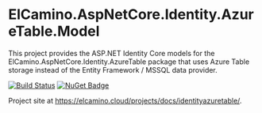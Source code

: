 ElCamino.AspNetCore.Identity.AzureTable.Model
==================

This project provides the ASP.NET Identity Core models for the ElCamino.AspNetCore.Identity.AzureTable package that uses Azure Table storage instead of the Entity Framework / MSSQL data provider.

[![Build Status](https://dev.azure.com/elcamino/Azure%20OpenSource/_apis/build/status%2Fdlmelendez.identityazuretable?branchName=master)](https://dev.azure.com/elcamino/Azure%20OpenSource/_build/latest?definitionId=18&branchName=master)
[![NuGet Badge](https://www.nuget.org/Content/gallery/img/logo-header-94x29.png)](https://www.nuget.org/packages/ElCamino.AspNetCore.Identity.AzureTable.Model/)

Project site at https://elcamino.cloud/projects/docs/identityazuretable/.

